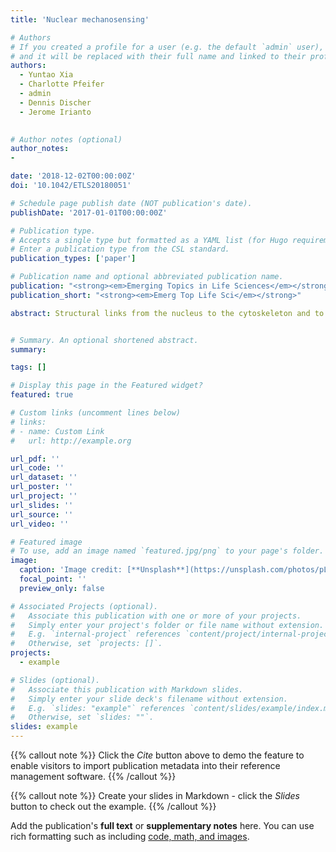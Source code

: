 ```yaml
---
title: 'Nuclear mechanosensing'

# Authors
# If you created a profile for a user (e.g. the default `admin` user), write the username (folder name) here
# and it will be replaced with their full name and linked to their profile.
authors:
  - Yuntao Xia
  - Charlotte Pfeifer
  - admin
  - Dennis Discher
  - Jerome Irianto
  

# Author notes (optional)
author_notes:
- 

date: '2018-12-02T00:00:00Z'
doi: '10.1042/ETLS20180051'

# Schedule page publish date (NOT publication's date).
publishDate: '2017-01-01T00:00:00Z'

# Publication type.
# Accepts a single type but formatted as a YAML list (for Hugo requirements).
# Enter a publication type from the CSL standard.
publication_types: ['paper']

# Publication name and optional abbreviated publication name.
publication: "<strong><em>Emerging Topics in Life Sciences</em></strong>"
publication_short: "<strong><em>Emerg Top Life Sci</em></strong>"

abstract: Structural links from the nucleus to the cytoskeleton and to the extracellular environment play a role in direct mechanosensing by nuclear factors. Here, we highlight recent studies that illustrate nuclear mechanosensation processes ranging from DNA repair and nuclear protein phospho-modulation to chromatin reorganization, lipase activation by dilation, and reversible rupture with the release of nuclear factors. Recent progresses demonstrate that these mechanosensing processes lead to modulation of gene expression such as those involved in the regulation of cytoskeletal programs and introduce copy number variations. The nuclear lamina protein lamin A has a recurring role, and various biophysical analyses prove helpful in clarifying mechanisms. The various recent observations provide further motivation to understand the regulation of nuclear mechanosensing pathways in both physiological and pathological contexts.


# Summary. An optional shortened abstract.
summary: 

tags: []

# Display this page in the Featured widget?
featured: true

# Custom links (uncomment lines below)
# links:
# - name: Custom Link
#   url: http://example.org

url_pdf: ''
url_code: ''
url_dataset: ''
url_poster: ''
url_project: ''
url_slides: ''
url_source: ''
url_video: ''

# Featured image
# To use, add an image named `featured.jpg/png` to your page's folder.
image:
  caption: 'Image credit: [**Unsplash**](https://unsplash.com/photos/pLCdAaMFLTE)'
  focal_point: ''
  preview_only: false

# Associated Projects (optional).
#   Associate this publication with one or more of your projects.
#   Simply enter your project's folder or file name without extension.
#   E.g. `internal-project` references `content/project/internal-project/index.md`.
#   Otherwise, set `projects: []`.
projects:
  - example

# Slides (optional).
#   Associate this publication with Markdown slides.
#   Simply enter your slide deck's filename without extension.
#   E.g. `slides: "example"` references `content/slides/example/index.md`.
#   Otherwise, set `slides: ""`.
slides: example
---
```


{{% callout note %}}
Click the _Cite_ button above to demo the feature to enable visitors to import publication metadata into their reference management software.
{{% /callout %}}

{{% callout note %}}
Create your slides in Markdown - click the _Slides_ button to check out the example.
{{% /callout %}}

Add the publication's **full text** or **supplementary notes** here. You can use rich formatting such as including [code, math, and images](https://docs.hugoblox.com/content/writing-markdown-latex/).
